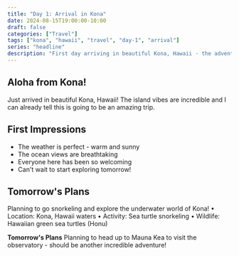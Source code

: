 ```yaml
---
title: "Day 1: Arrival in Kona"
date: 2024-08-15T19:00:00-10:00
draft: false
categories: ["Travel"]
tags: ["kona", "hawaii", "travel", "day-1", "arrival"]
series: "headline"
description: "First day arriving in beautiful Kona, Hawaii - the adventure begins!"
---
```


## Aloha from Kona!

Just arrived in beautiful Kona, Hawaii! The island vibes are incredible and I can already tell this is going to be an amazing trip.

## First Impressions

- The weather is perfect - warm and sunny
- The ocean views are breathtaking  
- Everyone here has been so welcoming
- Can't wait to start exploring tomorrow!

## Tomorrow's Plans

Planning to go snorkeling and explore the underwater world of Kona!
• Location: Kona, Hawaii waters
• Activity: Sea turtle snorkeling
• Wildlife: Hawaiian green sea turtles (Honu)

**Tomorrow's Plans**
Planning to head up to Mauna Kea to visit the observatory - should be another incredible adventure!